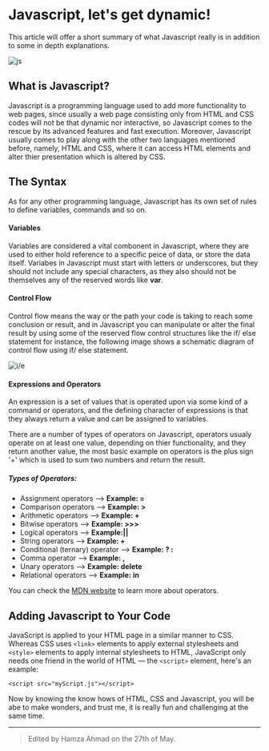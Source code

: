 # Javascript, let's get dynamic!
This article will offer a short summary of what Javascript really is in addition to some in depth explanations.

![js](https://miro.medium.com/max/800/1*JTVWHBtzlA9P6iKMxCF2yQ.png)

## What is Javascript?

Javascript is a programming language used to add more functionality to web pages, since usually a web page consisting only from HTML and CSS codes will not be that dynamic nor interactive, so Javascript comes to the rescue by its advanced features and fast execution. Moreover, Javascript usually comes to play along with the other two languages mentioned before, namely, HTML and CSS, where it can access HTML elements and alter thier presentation which is altered by CSS.

## The Syntax

As for any other programming language, Javascript has its own set of rules to define variables, commands and so on. 

#### Variables

Variables are considered a vital combonent in Javascript, where they are used to either hold reference to a specific peice of data, or store the data itself. Variabes in Javascript must start with letters or underscores, but they should not include any special characters, as they also should not be themselves any of the reserved words like **var**.

#### Control Flow

Control flow means the way or the path your code is taking to reach some conclusion or result, and in Javascript you can manipulate or alter the final result by using some of the reserved flow control structures like the if/ else statement for instance, the following image shows a schematic diagram of control flow using if/ else statement.

![i/e](https://www.datasciencemadesimple.com/wp-content/uploads/2020/06/if-else-statement-in-R-11.png)

#### Expressions and Operators

An expression is a set of values that is operated upon via some kind of a command or operators, and the defining character of expressions is that they always return a value and can be assigned to variables.

There are a number of types of operators on Javascript, operators usualy operate on at least one value, depending on thier functionality, and they return another value, the most basic example on operators is the plus sign '+' which is used to sum two numbers and return the result.

##### Types of Operators:
* Assignment operators --> **Example: =**
* Comparison operators --> **Example: >**
* Arithmetic operators --> **Example: +**
* Bitwise operators --> **Example: >>>**
* Logical operators --> **Example:||**
* String operators --> **Example: +**
* Conditional (ternary) operator --> **Example:  ? :**
* Comma operator --> **Example: ,**
* Unary operators --> **Example: delete**
* Relational operators --> **Example: in**

You can check the [MDN website](https://developer.mozilla.org/en-US/docs/Web/JavaScript/Guide/Expressions_and_Operators#comma_operator) to learn more about operators.

## Adding Javascript to Your Code

JavaScript is applied to your HTML page in a similar manner to CSS. Whereas CSS uses `<link>` elements to apply external stylesheets and `<style>` elements to apply internal stylesheets to HTML, JavaScript only needs one friend in the world of HTML — the `<script>` element, here's an example:

`<script src="myScript.js"></script>`

Now by knowing the know hows of HTML, CSS and Javascript, you will be abe to make wonders, and trust me, it is really fun and challenging at the same time.

____________________________________________________________

> Edited by Hamza Ahmad on the 27th of May.



